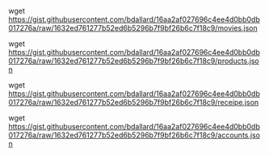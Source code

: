 wget https://gist.githubusercontent.com/bdallard/16aa2af027696c4ee4d0bb0db017276a/raw/1632ed761277b52ed6b5296b7f9bf26b6c7f18c9/movies.json
 
wget https://gist.githubusercontent.com/bdallard/16aa2af027696c4ee4d0bb0db017276a/raw/1632ed761277b52ed6b5296b7f9bf26b6c7f18c9/products.json
 
wget https://gist.githubusercontent.com/bdallard/16aa2af027696c4ee4d0bb0db017276a/raw/1632ed761277b52ed6b5296b7f9bf26b6c7f18c9/receipe.json
 
wget https://gist.githubusercontent.com/bdallard/16aa2af027696c4ee4d0bb0db017276a/raw/1632ed761277b52ed6b5296b7f9bf26b6c7f18c9/accounts.json